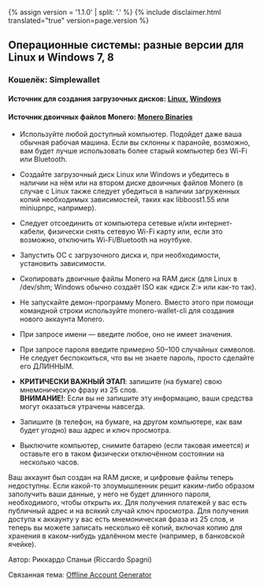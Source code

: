 {% assign version = '1.1.0' | split: '.' %}
{% include disclaimer.html translated="true" version=page.version %}
## Операционные системы: разные версии для Linux и Windows 7, 8

### Кошелёк: Simplewallet

#### Источник для создания загрузочных дисков:  [Linux](http://www.pendrivelinux.com/),       [Windows](https://www.microsoft.com/en-us/download/windows-usb-dvd-download-tool)

#### Источник двоичных файлов Monero:  [Monero Binaries](https://getmonero.org/downloads/)

- Используйте любой доступный компьютер. Подойдет даже ваша обычная рабочая машина. Если вы склонны к паранойе, возможно, вам будет лучше использовать более старый компьютер без Wi-Fi или Bluetooth.

- Создайте загрузочный диск Linux или Windows и убедитесь в наличии на нём или на втором диске двоичных файлов Monero (в случае с Linux также следует убедиться в наличии загруженных копий необходимых зависимостей, таких как libboost1.55 или miniupnpc, например).

- Следует отсоединить от компьютера сетевые и/или интернет-кабели, физически снять сетевую Wi-Fi карту или, если это возможно, отключить Wi-Fi/Bluetooth на ноутбуке.

- Запустить ОС с загрузочного диска и, при необходимости, установить зависимости.

- Скопировать двоичные файлы Monero на RAM диск (для Linux в /dev/shm; Windows обычно создаёт ISO как «диск Z:» или как-то так).

- Не запускайте демон-программу Monero. Вместо этого при помощи командной строки используйте monero-wallet-cli для создания нового аккаунта Monero.

- При запросе имени — введите любое, оно не имеет значения.

- При запросе пароля введите примерно 50–100 случайных символов. Не следует беспокоиться, что вы не знаете пароль, просто сделайте его ДЛИННЫМ.

- **КРИТИЧЕСКИ ВАЖНЫЙ ЭТАП**: запишите (на бумаге) свою мнемоническую фразу из 25 слов.  
**ВНИМАНИЕ!**:  Если вы не запишите эту информацию, ваши средства могут оказаться утрачены навсегда.

- Запишите (в телефон, на бумаге, на другом компьютере, как вам будет угодно) ваш адрес и ключ просмотра.

- Выключите компьютер, снимите батарею (если таковая имеется) и оставьте его в таком физически отключённом состоянии на несколько часов.

Ваш аккаунт был создан на RAM диске, и цифровые файлы теперь недоступны. Если какой-то злоумышленник решит каким-либо образом заполучить ваши данные, у него не будет длинного пароля, необходимого, чтобы открыть их. Для получения платежей у вас есть публичный адрес и на всякий случай ключ просмотра. Для получения доступа к аккаунту у вас есть мнемоническая фраза из 25 слов, и теперь вы можете записать несколько её копий, включая копию для хранения в каком-нибудь удалённом месте (например, в банковской ячейке).

Автор: Риккардо Спаньи (Riccardo Spagni)

Связанная тема:  [Offline Account Generator](http://moneroaddress.org/)
